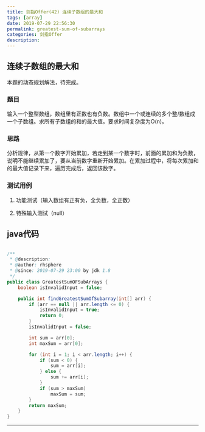 ```yaml
---
title: 剑指Offer(42) 连续子数组的最大和
tags: [array]
date: 2019-07-29 22:56:30
permalink: greatest-sum-of-subarrays
categories: 剑指Offer
description:
---
```

<p class="description"></p>


<!-- more -->

## 连续子数组的最大和 

本题的动态规划解法，待完成。

### 题目
输入一个整型数组，数组里有正数也有负数。数组中一个或连续的多个整/数组成一个子数组。求所有子数组的和的最大值。要求时间复杂度为O(n)。

### 思路

分析规律，从第一个数字开始累加，若走到某一个数字时，前面的累加和为负数，说明不能继续累加了，要从当前数字重新开始累加。在累加过程中，将每次累加和的最大值记录下来，遍历完成后，返回该数字。


### 测试用例

1. 功能测试（输入数组有正有负，全负数，全正数）

2. 特殊输入测试（null）

## java代码

```java

/**
 * @description:
 * @author: rhsphere
 * @since: 2019-07-29 23:00 by jdk 1.8
 */
public class GreatestSumOFSubArrays {
    boolean isInvalidInput = false;

    public int findGreatestSumOfSubarray(int[] arr) {
        if (arr == null || arr.length <= 0) {
            isInvalidInput = true;
            return 0;
        }
        isInvalidInput = false;

        int sum = arr[0];
        int maxSum = arr[0];

        for (int i = 1; i < arr.length; i++) {
            if (sum < 0) {
                sum = arr[i];
            } else {
                sum += arr[i];
            }
            if (sum > maxSum)
                maxSum = sum;
        }
        return maxSum;
    }
}
```





<hr />
